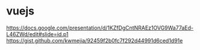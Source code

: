 # vuejs
https://docs.google.com/presentation/d/1KZfDgCntNRAEz1OVG9Wa77aEd-L46ZWd/edit#slide=id.p1
https://gist.github.com/kwmejia/92459f2b0fc7f292d44991d6ced1d91e
